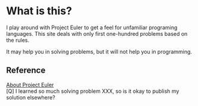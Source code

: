 # What is this?

I play around with Project Euler to get a feel for unfamiliar programing languages.
This site deals with only first one-hundred problems based on the rules.

It may help you in solving problems, but it will not help you in programming.

## Reference
[About Project Euler](https://projecteuler.net/about)  
[Q] I learned so much solving problem XXX, so is it okay to publish my solution elsewhere?
